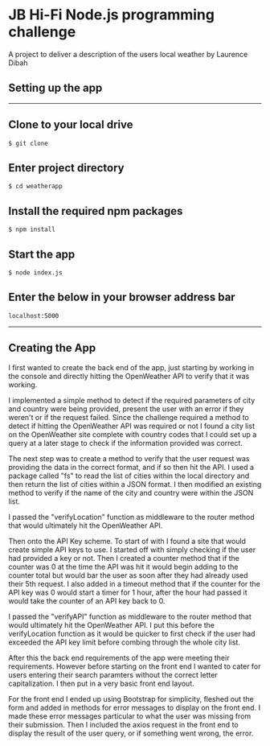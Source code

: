 #  JB Hi-Fi Node.js programming challenge 


A project to deliver a description of the users local weather by Laurence Dibah

## Setting up the app
---
## Clone to your local drive

    $ git clone

## Enter project directory

    $ cd weatherapp

## Install the required npm packages

    $ npm install

## Start the app

    $ node index.js

## Enter the below in your browser address bar

    localhost:5000

---

## Creating the App

I first wanted to create the back end of the app, just starting by working in the console and directly hitting the OpenWeather API to verify that it was working. 

I implemented a simple method to detect if the required parameters of city and country were being provided, present the user with an error if they weren't or if the request failed. Since the challenge required a method to detect if hitting the OpenWeather API was required or not I found a city list on the OpenWeather site complete with country codes that I could set up a query at a later stage to check if the information provided was correct.

The next step was to create a method to verify that the user request was providing the data in the correct format, and if so then hit the API. I used a package called "fs" to read the list of cities within the local directory and then return the list of cities within a JSON format. I then modified an existing method to verify if the name of the city and country were within the JSON list.

I passed the "verifyLocation" function as middleware to the router method that would ultimately hit the OpenWeather API. 

Then onto the API Key scheme. To start of with I found a site that would create simple API keys to use. I started off with simply checking if the user had provided a key or not. Then I created a counter method that if the counter was 0 at the time the API was hit it would begin adding to the counter total but would bar the user as soon after they had already used their 5th request. I also added in a timeout method that if the counter for the API key was 0 would start a timer for 1 hour, after the hour had passed it would take the counter of an API key back to 0.

I passed the "verifyAPI" function as middleware to the router method that would ultimately hit the OpenWeather API. I put this before the verifyLocation function as it would be quicker to first check if the user had exceeded the API key limit before combing through the whole city list.

After this the back end requirements of the app were meeting their requirements. However before starting on the front end I wanted to cater for users entering their search paramters without the correct letter capitalization. I then put in a very basic front end layout.

For the front end I ended up using Bootstrap for simplicity, fleshed out the form and added in methods for error messages to display on the front end. I made these error messages particular to what the user was missing from their submission. Then I included the axios request in the front end to display the result of the user query, or if something went wrong, the error.
